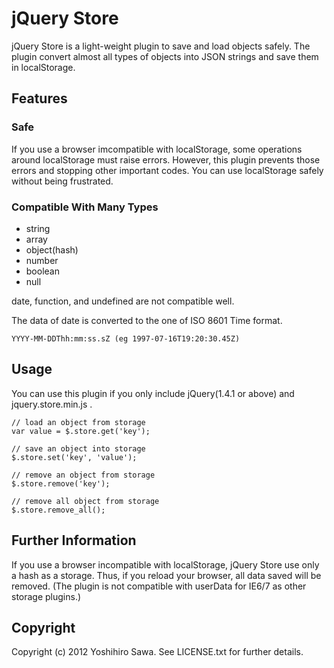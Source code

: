 # jQuery Store

jQuery Store is a light-weight plugin to save and load objects safely. The plugin convert almost all types of objects into JSON strings and save them in localStorage.


## Features

### Safe

If you use a browser imcompatible with localStorage, some operations around localStorage must raise errors. However, this plugin prevents those errors and stopping other important codes. You can use localStorage safely without being frustrated.

### Compatible With Many Types

* string
* array
* object(hash)
* number
* boolean
* null

date, function, and undefined are not compatible well.

The data of date is converted to the one of ISO 8601 Time format.

    YYYY-MM-DDThh:mm:ss.sZ (eg 1997-07-16T19:20:30.45Z)


## Usage

You can use this plugin if you only include jQuery(1.4.1 or above) and jquery.store.min.js .

    // load an object from storage
    var value = $.store.get('key');

    // save an object into storage
    $.store.set('key', 'value');

    // remove an object from storage
    $.store.remove('key');

    // remove all object from storage
    $.store.remove_all();


## Further Information

If you use a browser incompatible with localStorage, jQuery Store use only a hash as a storage. Thus, if you reload your browser, all data saved will be removed. (The plugin is not compatible with userData for IE6/7 as other storage plugins.)


## Copyright

Copyright (c) 2012 Yoshihiro Sawa. See LICENSE.txt for further details.
